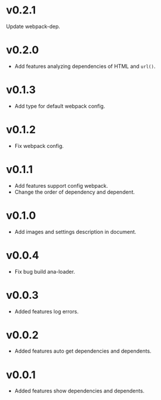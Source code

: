 # v0.2.1

Update webpack-dep.

# v0.2.0

- Add features analyzing dependencies of HTML and `url()`.

# v0.1.3

- Add type for default webpack config.

# v0.1.2

- Fix webpack config.

# v0.1.1

- Add features support config webpack.
- Change the order of dependency and dependent.

# v0.1.0

- Add images and settings description in document.

# v0.0.4

- Fix bug build ana-loader.

# v0.0.3

- Added features log errors.

# v0.0.2

- Added features auto get dependencies and dependents.

# v0.0.1

- Added features show dependencies and dependents.
